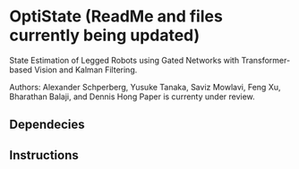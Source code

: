 # OptiState (ReadMe and files currently being updated)
State Estimation of Legged Robots using Gated Networks
with Transformer-based Vision and Kalman Filtering.

Authors: Alexander Schperberg, Yusuke Tanaka, Saviz Mowlavi, Feng Xu, Bharathan Balaji, and Dennis Hong
Paper is currenty under review.

## Dependecies

## Instructions



